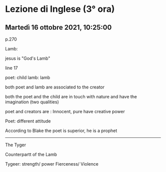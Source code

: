 #  Lezione di Inglese (3° ora)
## Martedì 16 ottobre 2021, 10:25:00


p.270

Lamb: 

jesus is "God's Lamb"


line 17

poet: child
lamb: lamb

both poet and lamb are associated to the creator

both the poet and the child are in touch with nature and have the imagination (two qualities)

poet and creators are :
Innocent, pure
have creative power


Poet: different attitude


According to Blake the poet is superior, he is a prophet



---

The Tyger

Counterpartt of the Lamb

Tygeer: strength/ power
Fierceness/ Violence
<!--stackedit_data:
eyJoaXN0b3J5IjpbMTgyODEyMTkxMF19
-->